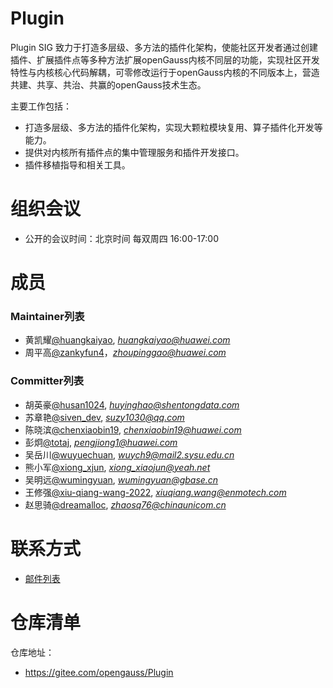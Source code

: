 # Plugin
Plugin SIG 致力于打造多层级、多方法的插件化架构，使能社区开发者通过创建插件、扩展插件点等多种方法扩展openGauss内核不同层的功能，实现社区开发特性与内核核心代码解耦，可零修改运行于openGauss内核的不同版本上，营造共建、共享、共治、共赢的openGauss技术生态。

主要工作包括：

* 打造多层级、多方法的插件化架构，实现大颗粒模块复用、算子插件化开发等能力。
* 提供对内核所有插件点的集中管理服务和插件开发接口。
* 插件移植指导和相关工具。

# 组织会议

- 公开的会议时间：北京时间 每双周四  16:00-17:00

# 成员

### Maintainer列表

- 黄凯耀[@huangkaiyao](https://gitee.com/huangkaiyao), *huangkaiyao@huawei.com*
- 周平高[@zankyfun4](https://gitee.com/zankyfun4)，*zhoupinggao@huawei.com*


### Committer列表

- 胡英豪[@husan1024](https://gitee.com/husan1024), *huyinghao@shentongdata.com*
- 苏章艳[@siven_dev](https://gitee.com/siven_dev), *suzy1030@qq.com*
- 陈晓滨[@chenxiaobin19](https://gitee.com/chenxiaobin19), *chenxiaobin19@huawei.com*
- 彭炯[@totaj](https://gitee.com/totaj), *pengjiong1@huawei.com*
- 吴岳川[@wuyuechuan](https://gitee.com/wuyuechuan), *wuych9@mail2.sysu.edu.cn*
- 熊小军[@xiong_xjun](https://gitee.com/xiong_xjun), *xiong_xiaojun@yeah.net*
- 吴明远[@wumingyuan](https://gitee.com/wumingyuan), *wumingyuan@gbase.cn* 
- 王修强[@xiu-qiang-wang-2022](https://gitee.com/xiu-qiang-wang-2022), *xiuqiang.wang@enmotech.com*
- 赵思骑[@dreamalloc](https://gitee.com/dreamalloc), *zhaosq76@chinaunicom.cn*

# 联系方式

- [邮件列表](https://mailweb.opengauss.org/postorius/lists/plugin.opengauss.org/)

# 仓库清单

仓库地址：

- https://gitee.com/opengauss/Plugin